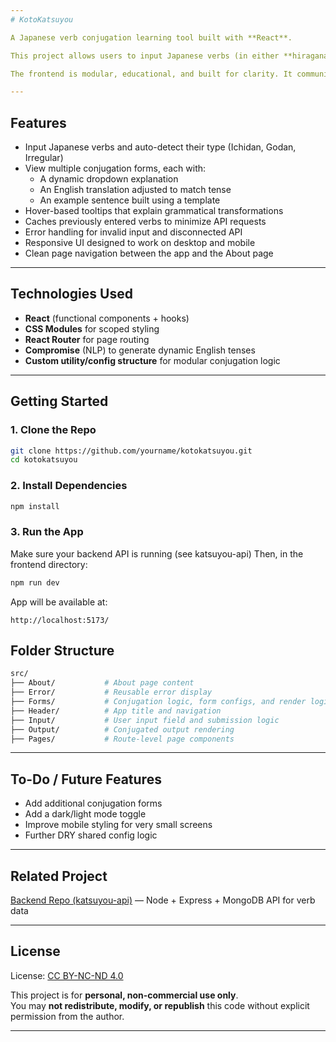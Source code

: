 ```yaml
---
# KotoKatsuyou

A Japanese verb conjugation learning tool built with **React**.

This project allows users to input Japanese verbs (in either **hiragana** or **kanji**) and view their conjugated forms across a variety of grammatical patterns — complete with English meanings and example sentences.

The frontend is modular, educational, and built for clarity. It communicates with a custom API to retrieve verb data and uses reusable configs to render clean, consistent outputs.

---
```


## Features

- Input Japanese verbs and auto-detect their type (Ichidan, Godan, Irregular)
- View multiple conjugation forms, each with:
  - A dynamic dropdown explanation
  - An English translation adjusted to match tense
  - An example sentence built using a template
- Hover-based tooltips that explain grammatical transformations
- Caches previously entered verbs to minimize API requests
- Error handling for invalid input and disconnected API
- Responsive UI designed to work on desktop and mobile
- Clean page navigation between the app and the About page

---

## Technologies Used

- **React** (functional components + hooks)
- **CSS Modules** for scoped styling
- **React Router** for page routing
- **Compromise** (NLP) to generate dynamic English tenses
- **Custom utility/config structure** for modular conjugation logic

---

## Getting Started

### 1. Clone the Repo
```bash
git clone https://github.com/yourname/kotokatsuyou.git
cd kotokatsuyou
```

### 2. Install Dependencies
```bash
npm install
```

### 3. Run the App
Make sure your backend API is running (see katsuyou-api)
Then, in the frontend directory:
```bash
npm run dev
```

App will be available at:
```http
http://localhost:5173/
```

## Folder Structure
```graphql
src/
├── About/           # About page content
├── Error/           # Reusable error display
├── Forms/           # Conjugation logic, form configs, and render logic
├── Header/          # App title and navigation
├── Input/           # User input field and submission logic
├── Output/          # Conjugated output rendering
├── Pages/           # Route-level page components
```

---
## To-Do / Future Features
- Add additional conjugation forms
- Add a dark/light mode toggle
- Improve mobile styling for very small screens
- Further DRY shared config logic

---
## Related Project
[Backend Repo (katsuyou-api)](https://github.com/KobenjiSan/katsuyou-api) — Node + Express + MongoDB API for verb data

---
## License
License: [CC BY-NC-ND 4.0](https://creativecommons.org/licenses/by-nc-nd/4.0/)

This project is for **personal, non-commercial use only**.  
You may **not redistribute, modify, or republish** this code without explicit permission from the author.

---